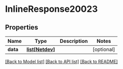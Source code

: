 # InlineResponse20023

## Properties
Name | Type | Description | Notes
------------ | ------------- | ------------- | -------------
**data** | [**list[Netdev]**](Netdev.md) |  | [optional] 

[[Back to Model list]](../README.md#documentation-for-models) [[Back to API list]](../README.md#documentation-for-api-endpoints) [[Back to README]](../README.md)

